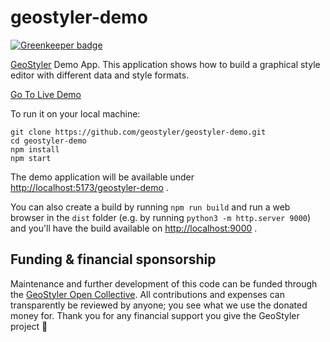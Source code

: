 # geostyler-demo

[![Greenkeeper badge](https://badges.greenkeeper.io/geostyler/geostyler-demo.svg)](https://greenkeeper.io/)

[GeoStyler](https://github.com/geostyler/geostyler) Demo App. This application shows how to build a graphical style editor with different data and style formats.

[Go To Live Demo](https://geostyler.github.io/geostyler-demo/)

To run it on your local machine:

    git clone https://github.com/geostyler/geostyler-demo.git
    cd geostyler-demo
    npm install
    npm start

The demo application will be available under <http://localhost:5173/geostyler-demo> .

You can also create a build by running `npm run build` and run a web browser in the `dist` folder (e.g. by running `python3 -m http.server 9000`) and you'll have the build available on <http://localhost:9000> .

## <a name="funding"></a>Funding & financial sponsorship

Maintenance and further development of this code can be funded through the
[GeoStyler Open Collective](https://opencollective.com/geostyler). All contributions and
expenses can transparently be reviewed by anyone; you see what we use the donated money for.
Thank you for any financial support you give the GeoStyler project 💞

